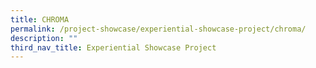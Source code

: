 ```yaml
---
title: CHROMA
permalink: /project-showcase/experiential-showcase-project/chroma/
description: ""
third_nav_title: Experiential Showcase Project
---
```

